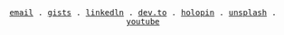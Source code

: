 <p align="center">
  <samp>
    <a href = "mailto: batuhnpc@gmail.com">email</a> .
    <a href="https://gist.github.com/batunpc">gists</a> .
    <a href="https://www.linkedin.com/in/batuhanipci/">linkedln</a> .
    <a href="https://dev.to/batunpc">dev.to</a> .
    <a href="https://www.holopin.io/@batunpc">holopin</a> .
    <a href="https://unsplash.com/@batunpc">unsplash</a> .
    <a href="https://www.youtube.com/channel/UC8vs6tM7ibSF0vbd_Zaqx0Q">youtube</a> 
  </samp> 
</p>
